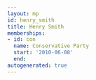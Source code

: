 ```yaml
---
layout: mp
id: henry_smith
title: Henry Smith
memberships:
- id: con
  name: Conservative Party
  start: '2010-06-08'
  end: 
autogenerated: true
---
```

